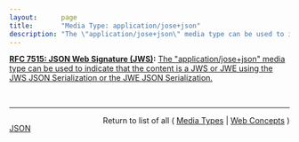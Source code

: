 ```yaml
---
layout:      page
title:       "Media Type: application/jose+json"
description: "The \"application/jose+json\" media type can be used to indicate that the content is a JWS or JWE using the JWS JSON Serialization or the JWE JSON Serialization."
---
```


**[RFC 7515: JSON Web Signature (JWS)](/specs/IETF/RFC/7515 "JSON Web Signature (JWS) represents content secured with digital signatures or Message Authentication Codes (MACs) using JSON-based data structures. Cryptographic algorithms and identifiers for use with this specification are described in the separate JSON Web Algorithms (JWA) specification and an IANA registry defined by that specification. Related encryption capabilities are described in the separate JSON Web Encryption (JWE) specification."):** [The "application/jose+json" media type can be used to indicate that the content is a JWS or JWE using the JWS JSON Serialization or the JWE JSON Serialization.](http://tools.ietf.org/html/rfc7515#section-9.2 "Read documentation for Media Type &#34;application/jose+json&#34;")

<br/>
<hr/>

<p style="float : left"><a href="application/jose+json.json" title="JSON representing this particular Web Concept value">JSON</a></p>
<p style="text-align: right">Return to list of all ( <a href="../media-types">Media Types</a> | <a href="../">Web Concepts</a> )</p>
